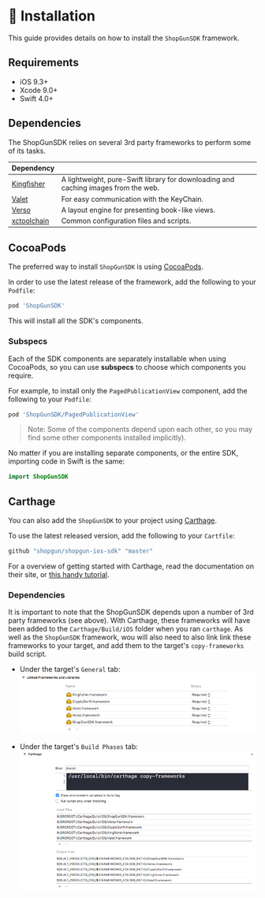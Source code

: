 # 💾 Installation 

This guide provides details on how to install the `ShopGunSDK` framework.

## Requirements

- iOS 9.3+
- Xcode 9.0+
- Swift 4.0+

## Dependencies

The ShopGunSDK relies on several 3rd party frameworks to perform some of its tasks.

| Dependency | |
| :--- | :--- |
| [Kingfisher](https://github.com/onevcat/Kingfisher) | A lightweight, pure-Swift library for downloading and caching images from the web. |
| [Valet](https://github.com/Square/Valet) | For easy communication with the KeyChain. |
| [Verso](https://github.com/ShopGun/Verso) | A layout engine for presenting book-like views. |
| [xctoolchain](https://github.com/parse-community/xctoolchain-archive) | Common configuration files and scripts. |

## CocoaPods

The preferred way to install `ShopGunSDK` is using [CocoaPods](https://cocoapods.org/).

In order to use the latest release of the framework, add the following to your `Podfile`:

```ruby
pod 'ShopGunSDK'
```

This will install all the SDK's components.

### Subspecs

Each of the SDK components are separately installable when using CocoaPods, so you can use **subspecs** to choose which components you require.

For example, to install only the `PagedPublicationView` component, add the following to your `Podfile`:
 
```ruby
pod 'ShopGunSDK/PagedPublicationView'
```

> Note: Some of the components depend upon each other, so you may find some other components installed implicitly).


No matter if you are installing separate components, or the entire SDK, importing code in Swift is the same:

```swift
import ShopGunSDK
```

## Carthage

You can also add the `ShopGunSDK` to your project using [Carthage](https://github.com/Carthage/Carthage).

To use the latest released version, add the following to your `Cartfile`:

```ruby
github "shopgun/shopgun-ios-sdk" "master"
```

For a overview of getting started with Carthage, read the documentation on their site, or [this handy tutorial](https://www.raywenderlich.com/416-carthage-tutorial-getting-started).

### Dependencies
It is important to note that the ShopGunSDK depends upon a number of 3rd party frameworks (see above). With Carthage, these frameworks will have been added to the `Carthage/Build/iOS` folder when you ran `carthage`. As well as the `ShopGunSDK` framework, wou will also need to also link link these frameworks to your target, and add them to the target's `copy-frameworks` build script. 

- Under the target's `General` tab:
![Carthage Build Script](./Images/carthage-link-frameworks.png)

- Under the target's `Build Phases` tab:
![Carthage Build Script](./Images/carthage-copy-frameworks.png)

